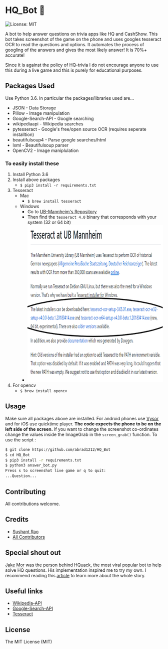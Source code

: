 # HQ_Bot 🤖

![License: MIT][ico-license]

A bot to help answer questions on trivia apps like HQ and CashShow. This bot takes screenshot of the game on the phone and uses googles tesseract OCR to read the questions and options. It automates the process of googling of the answers and gives the most likely answer! It is 70%+ accurate!

Since it is against the policy of HQ-trivia I do not encourage anyone to use this during a live game and this is purely for educational purposes.

## Packages Used

Use Python 3.6. In particular the packages/libraries used are...

* JSON - Data Storage
* Pillow - Image manipulation
* Google-Search-API - Google searching
* wikipediaapi - Wikipedia searches
* pytesseract - Google's free/open source OCR (requires seperate installtion)
* beautifulsoup4 - Parse google searches/html
* lxml - Beautifulsoup parser
* OpenCV2 - Image maniplulation

### To easily install these

1. Install Python 3.6
2. Install above packages
    * `$ pip3 install -r requirements.txt`
3. Tesseract
    * Mac
        * `$ brew install tesseract`
    * Windows
        * Go to [UB-Mannheim's Repository](https://github.com/UB-Mannheim/tesseract/wiki)
        * Then find the `tesseract 4.0` binary that corresponds with your system (32 or 64 bit)
        * <img src="https://github.com/abrad1212/HQ_Bot/blob/master/resources/tesseract-binary.png" width=500 height=500 />
4. For opencv
    * `$ brew install opencv`

## Usage

Make sure all packages above are installed. For android phones use [Vysor][link-vysor] and for iOS use quicktime player. **The code expects the phone to be on the left side of the screen.** If you want to change the screenshot co-ordinates change the values inside the ImageGrab in the `screen_grab()` function. To use the script :

```bash
$ git clone https://github.com/abrad1212/HQ_Bot
$ cd HQ_Bot
$ pip3 install -r requirements.txt
$ python3 answer_bot.py
Press s to screenshot live game or q to quit:
...Question...
```

## Contributing

All contributions welcome.

## Credits

* [Sushant Rao][link-author]
* [All Contributors][link-contributors]

## Special shout out

[Jake Mor][jake-mor] was the person behind HQuack, the most viral popular bot to help solve HQ questions. His implementation inspired me to try my own. I recommend reading this [article][jake-more] to learn more about the whole story.

## Useful links

* [Wikipedia-API][link-wikiapi]
* [Google-Search-API][link-gapi]
* [Tesseract][link-tesseract]

## License

The MIT License (MIT)

[ico-license]: https://img.shields.io/badge/license-MIT-brightgreen.svg?style=flat-square
[link-vysor]: https://www.vysor.io/
[link-author]: https://github.com/sushant10
[link-contributors]: ../../contributors
[link-wikiapi]: https://pypi.python.org/pypi/wikipedia
[link-gapi]: https://github.com/abenassi/Google-Search-API
[link-mike]: https://github.com/mikealmond/hq-trivia-assistant
[link-tesseract]: https://github.com/tesseract-ocr/tesseract/wiki
[jake-mor]: http://jakemor.com/
[jake-more]: https://medium.com/@jakemor/hquack-my-public-hq-trivia-bot-is-shutting-down-5d9fcdbc9f6e
[sampq]: ()
